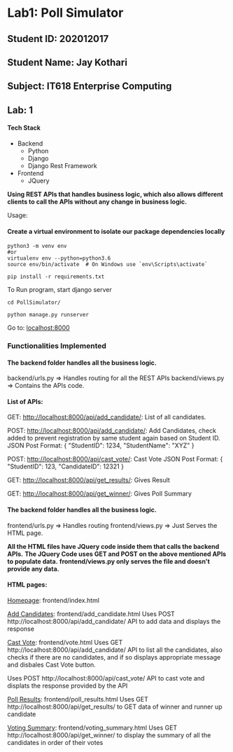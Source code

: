 # Lab1: Poll Simulator 

## Student ID: 202012017
## Student Name: Jay Kothari
## Subject: IT618 Enterprise Computing
## Lab: 1

#### **Tech Stack**
- Backend
    - Python
    - Django 
    - Django Rest Framework
- Frontend
    - JQuery

**Using REST APIs that handles business logic, which also allows different clients to call the APIs without any change in business logic.**


Usage:
#### Create a virtual environment to isolate our package dependencies locally
```
python3 -m venv env
#or 
virtualenv env --python=python3.6   
source env/bin/activate  # On Windows use `env\Scripts\activate`

pip install -r requirements.txt
```


To Run program, start django server 
```
cd PollSimulator/ 

python manage.py runserver
```

Go to: [localhost:8000](localhost:8000)



### Functionalities Implemented

#### The backend folder handles all the business logic.
backend/urls.py => Handles routing for all the REST APIs 
backend/views.py => Contains the APIs code.


#### List of APIs: 
GET: [http://localhost:8000/api/add_candidate/](http://localhost:8000/api/add_candidate/): List of all candidates.

POST: [http://localhost:8000/api/add_candidate/](http://localhost:8000/api/add_candidate/): Add Candidates, check added to prevent registration by same student again based on Student ID.
JSON Post Format: 
{
 "StudentID": 1234,
 "StudentName": "XYZ"
}

POST: [http://localhost:8000/api/cast_vote/](http://localhost:8000/api/cast_vote/): Cast Vote
JSON Post Format: 
{
 "StudentID": 123,
 "CandidateID": 12321
}

GET: [http://localhost:8000/api/get_results/](http://localhost:8000/api/get_results/): Gives Result

GET: [http://localhost:8000/api/get_winner/](http://localhost:8000/api/get_winner/): Gives Poll Summary



#### The backend folder handles all the business logic.
frontend/urls.py => Handles routing
frontend/views.py => Just Serves the HTML page.

**All the HTML files have JQuery code inside them that calls the backend APIs.**
**The JQuery Code uses GET and POST on the above mentioned APIs to populate data.**
**frontend/views.py only serves the file and doesn't provide any data.**


#### HTML pages: 
[Homepage](http://localhost:8000): frontend/index.html


[Add Candidates](http://localhost:8000/add_candidate/): frontend/add_candidate.html
Uses POST http://localhost:8000/api/add_candidate/ API to add data and displays the response


[Cast Vote](http://localhost:8000/vote/): frontend/vote.html
Uses GET http://localhost:8000/api/add_candidate/ API to list all the candidates, also checks if there are no candidates, and if so displays appropriate message and disbales Cast Vote button.

Uses POST http://localhost:8000/api/cast_vote/ API to cast vote and displats the response provided by the API


[Poll Results](http://localhost:8000/poll_results/): frontend/poll_results.html
Uses GET http://localhost:8000/api/get_results/ to GET data of winner and  runner up candidate


[Voting Summary](http://localhost:8000/voting_summary/): frontend/voting_summary.html
Uses GET http://localhost:8000/api/get_winner/ to display the summary of all the candidates in order of their votes
